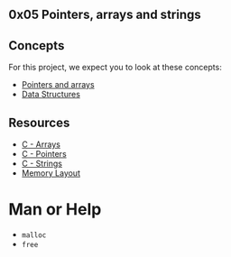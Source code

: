 ## 0x05 Pointers, arrays and strings

## Concepts

For this project, we expect you to look at these concepts:

- [Pointers and arrays](https://alx-intranet.hbtn.io/concepts/60) 
- [Data Structures](https://alx-intranet.hbtn.io/concepts/120)

## Resources

- [C - Arrays](https://www.tutorialspoint.com/cprogramming/c_arrays.htm)
- [C - Pointers](https://www.tutorialspoint.com/cprogramming/c_pointers.htm)
- [C - Strings](https://www.tutorialspoint.com/cprogramming/c_strings.htm)
- [Memory Layout](https://aticleworld.com/memory-layout-of-c-program/)

# Man or Help

- `malloc`
- `free`
